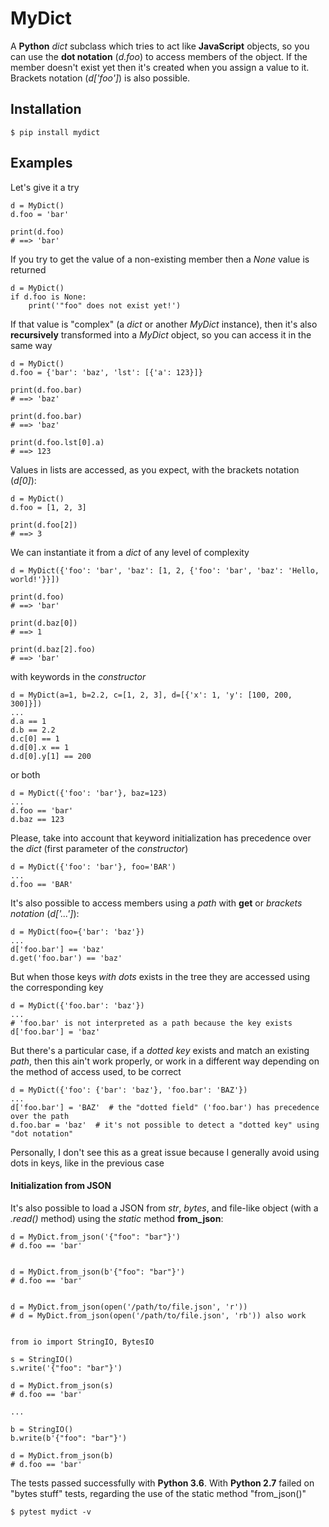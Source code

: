 # MyDict

A **Python** _dict_ subclass which tries to act like **JavaScript** objects, so you can use the **dot notation** (_d.foo_) to access members of the object. If the member doesn't exist yet then it's created when you assign a value to it. Brackets notation (_d['foo']_) is also possible.

## Installation

    $ pip install mydict

## Examples

Let's give it a try

    d = MyDict()
    d.foo = 'bar'

    print(d.foo)
    # ==> 'bar'

If you try to get the value of a non-existing member then a _None_ value is returned

    d = MyDict()
    if d.foo is None:
        print('"foo" does not exist yet!')

If that value is "complex" (a _dict_ or another _MyDict_ instance), then it's also **recursively** transformed into a _MyDict_ object, so you can access it in the same way

    d = MyDict()
    d.foo = {'bar': 'baz', 'lst': [{'a': 123}]}

    print(d.foo.bar)
    # ==> 'baz'

    print(d.foo.bar)
    # ==> 'baz'

    print(d.foo.lst[0].a)
    # ==> 123

Values in lists are accessed, as you expect, with the brackets notation (_d[0]_):

    d = MyDict()
    d.foo = [1, 2, 3]

    print(d.foo[2])
    # ==> 3

We can instantiate it from a _dict_ of any level of complexity

    d = MyDict({'foo': 'bar', 'baz': [1, 2, {'foo': 'bar', 'baz': 'Hello, world!'}}])

    print(d.foo)
    # ==> 'bar'

    print(d.baz[0])
    # ==> 1

    print(d.baz[2].foo)
    # ==> 'bar'

with keywords in the _constructor_

    d = MyDict(a=1, b=2.2, c=[1, 2, 3], d=[{'x': 1, 'y': [100, 200, 300]}])
    ...
    d.a == 1
    d.b == 2.2
    d.c[0] == 1
    d.d[0].x == 1
    d.d[0].y[1] == 200

or both

    d = MyDict({'foo': 'bar'}, baz=123)
    ...
    d.foo == 'bar'
    d.baz == 123

Please, take into account that keyword initialization has precedence over the _dict_ (first parameter of the _constructor_)

    d = MyDict({'foo': 'bar'}, foo='BAR')
    ...
    d.foo == 'BAR'

It's also possible to access members using a _path_ with **get** or _brackets notation_ (_d['...']_):

    d = MyDict(foo={'bar': 'baz'})
    ...
    d['foo.bar'] == 'baz'
    d.get('foo.bar') == 'baz'

But when those keys _with dots_ exists in the tree they are accessed using the corresponding key

    d = MyDict({'foo.bar': 'baz'})
    ...
    # 'foo.bar' is not interpreted as a path because the key exists
    d['foo.bar'] = 'baz'

But there's a particular case, if a _dotted key_ exists and match an existing _path_, then this ain't work properly, or work in a different way depending on the method of access used, to be correct

    d = MyDict({'foo': {'bar': 'baz'}, 'foo.bar': 'BAZ'})
    ...
    d['foo.bar'] = 'BAZ'  # the "dotted field" ('foo.bar') has precedence over the path
    d.foo.bar = 'baz'  # it's not possible to detect a "dotted key" using "dot notation"

Personally, I don't see this as a great issue because I generally avoid using dots in keys, like in the previous case

#### Initialization from JSON

It's also possible to load a JSON from _str_, _bytes_, and file-like object (with a _.read()_ method) using the _static_ method **from_json**:

    d = MyDict.from_json('{"foo": "bar"}')
    # d.foo == 'bar'


    d = MyDict.from_json(b'{"foo": "bar"}')
    # d.foo == 'bar'


    d = MyDict.from_json(open('/path/to/file.json', 'r'))
    # d = MyDict.from_json(open('/path/to/file.json', 'rb')) also work


    from io import StringIO, BytesIO

    s = StringIO()
    s.write('{"foo": "bar"}')

    d = MyDict.from_json(s)
    # d.foo == 'bar'

    ...

    b = StringIO()
    b.write(b'{"foo": "bar"}')

    d = MyDict.from_json(b)
    # d.foo == 'bar'



The tests passed successfully with **Python 3.6**. With **Python 2.7** failed on "bytes stuff" tests, regarding the use of the static method "from_json()"

    $ pytest mydict -v
